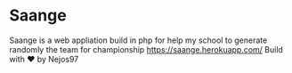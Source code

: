 # Saange
Saange is a web appliation build in php for help my school to generate randomly the team for championship https://saange.herokuapp.com/ 
Build with :heart: by Nejos97
